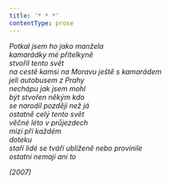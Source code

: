 ```yaml
---
title: '* * *'
contentType: prose
---
```


_Potkal jsem ho jako manžela  
kamarádky mé přítelkyně  
stvořil tento svět  
na cestě kamsi na Moravu ještě s kamarádem  
jeli autobusem z Prahy  
nechápu jak jsem mohl  
být stvořen někým kdo  
se narodil později než já  
ostatně celý tento svět  
věčné léto v průjezdech  
mizí při každém  
doteku  
staří lidé se tváří ublíženě nebo provinile  
ostatní nemají ani to_

_(2007)_
